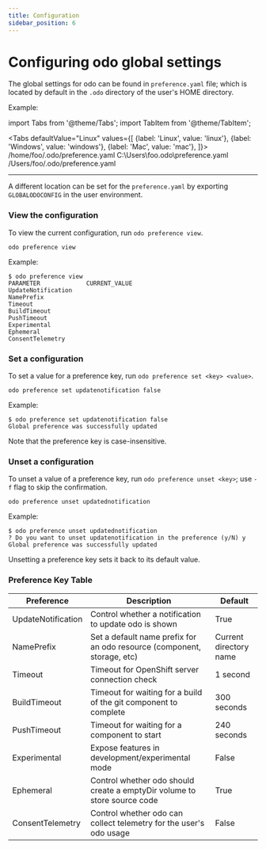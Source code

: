 ```yaml
---
title: Configuration
sidebar_position: 6
---
```

# Configuring odo global settings

The global settings for odo can be found in `preference.yaml` file; which is located by default in the `.odo` directory of the user's HOME directory.

Example:

import Tabs from '@theme/Tabs';
import TabItem from '@theme/TabItem';

<Tabs
defaultValue="Linux"
values={[
{label: 'Linux', value: 'linux'},
{label: 'Windows', value: 'windows'},
{label: 'Mac', value: 'mac'},
]}>
<TabItem value="linux">/home/foo/.odo/preference.yaml</TabItem>
<TabItem value="windows">C:\\Users\foo\.odo\preference.yaml</TabItem>
<TabItem value="mac">/Users/foo/.odo/preference.yaml</TabItem>
</Tabs>

---
A  different location can be set for the `preference.yaml` by exporting `GLOBALODOCONFIG` in the user environment.

### View the configuration
To view the current configuration, run `odo preference view`.

```shell
odo preference view
```
Example:
```shell
$ odo preference view
PARAMETER             CURRENT_VALUE
UpdateNotification
NamePrefix
Timeout
BuildTimeout
PushTimeout
Experimental
Ephemeral
ConsentTelemetry
```
### Set a configuration
To set a value for a preference key, run `odo preference set <key> <value>`.
```shell
odo preference set updatenotification false
```
Example:
```shell
$ odo preference set updatenotification false
Global preference was successfully updated
```
Note that the preference key is case-insensitive.

### Unset a configuration
To unset a value of a preference key, run `odo preference unset <key>`; use `-f` flag to skip the confirmation.
```shell
odo preference unset updatednotification
```
Example:
```shell
$ odo preference unset updatednotification
? Do you want to unset updatenotification in the preference (y/N) y
Global preference was successfully updated
```

Unsetting a preference key sets it back to its default value.

### Preference Key Table

| Preference            | Description                                                               | Default                   |
| --------------------- | ------------------------------------------------------------------------- | ------------------------- |
| UpdateNotification    | Control whether a notification to update odo is shown                     | True                      |
| NamePrefix            | Set a default name prefix for an odo resource (component, storage, etc)   | Current directory name    |
| Timeout               | Timeout for OpenShift server connection check                             | 1 second                  |
| BuildTimeout          | Timeout for waiting for a build of the git component to complete          | 300 seconds               |
| PushTimeout           | Timeout for waiting for a component to start                              | 240 seconds               |
| Experimental          | Expose features in development/experimental mode                          | False                     |
| Ephemeral             | Control whether odo should create a emptyDir volume to store source code  | True                      |
| ConsentTelemetry      | Control whether odo can collect telemetry for the user's odo usage        | False                     |
